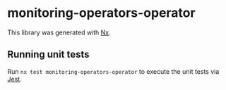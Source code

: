 # monitoring-operators-operator

This library was generated with [Nx](https://nx.dev).

## Running unit tests

Run `nx test monitoring-operators-operator` to execute the unit tests via [Jest](https://jestjs.io).
